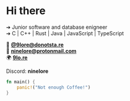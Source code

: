 # Hi there

➔ Junior software and database enigneer  
➔ C | C++ | Rust | Java | JavaScript | TypeScript  

🐘 **[@9lore@donotsta.re](https://donotsta.re/9lore)**  
📧 **[ninelore@protonmail.com](mailto:ninelore@prptonmail.com)**  
🌍 **[9lo.re](hhtps://9lo.re)**  

Discord: **ninelore**

```rs
fn main() {
    panic!("Not enough Coffee!")
}
```
